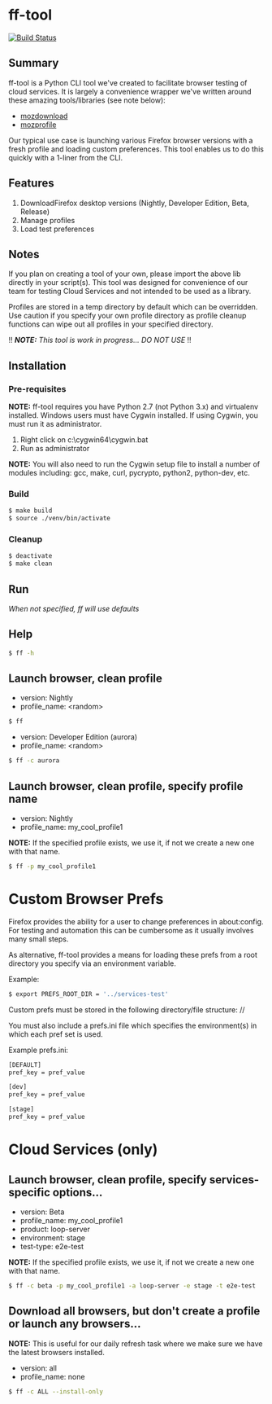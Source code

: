 # ff-tool

[![Build Status](https://travis-ci.org/rpappalax/ff-tool.svg?branch=master)](https://travis-ci.org/rpappalax/ff-tool)

## Summary

ff-tool is a Python CLI tool we've created to facilitate browser testing of
cloud services. It is largely a convenience wrapper we've written around
these amazing tools/libraries (see note below):

- [mozdownload](https://github.com/mozilla/mozdownload)
- [mozprofile](https://github.com/mozilla/mozprofile)

Our typical use case is launching various Firefox browser versions with a
fresh profile and loading custom preferences. This tool enables us to do this
quickly with a 1-liner from the CLI.

## Features

1. DownloadFirefox desktop versions (Nightly, Developer Edition, Beta, Release)
2. Manage profiles
3. Load test preferences

## Notes

If you plan on creating a tool of your own, please import the above lib
directly in your script(s). This tool was designed for convenience of our
team for testing Cloud Services and not intended to be used as a library.

Profiles are stored in a temp directory by default which can be overridden.
Use caution if you specify your own profile directory as profile cleanup
functions can wipe out all profiles in your specified directory.


:bangbang: _**NOTE:** This tool is work in progress...  DO NOT USE_ :bangbang:


## Installation

### Pre-requisites

**NOTE:** ff-tool requires you have Python 2.7 (not Python 3.x) and virtualenv installed.
Windows users must have Cygwin installed. If using Cygwin, you must run it as administrator.

1. Right click on c:\cygwin64\cygwin.bat
2. Run as administrator

**NOTE:** You will also need to run the Cygwin setup file to install a number of modules including: gcc, make, curl, pycrypto, python2, python-dev, etc.

### Build
```sh
$ make build
$ source ./venv/bin/activate
```

### Cleanup
```sh
$ deactivate
$ make clean
```

## Run
_When not specified, ff will use defaults_

## Help
```sh
$ ff -h
```

## Launch browser, clean profile

* version: Nightly
* profile_name: \<random\>
```sh
$ ff
```

* version: Developer Edition (aurora)
* profile_name: \<random\>
```sh
$ ff -c aurora
```

## Launch browser, clean profile, specify profile name

* version: Nightly
* profile_name: my_cool_profile1

**NOTE:** If the specified profile exists, we use it, if not we create a new one
with that name.

```sh
$ ff -p my_cool_profile1
```

# Custom Browser Prefs

Firefox provides the ability for a user to change preferences in about:config.
For testing and automation this can be cumbersome as it usually involves many 
small steps.

As alternative, ff-tool provides a means for loading these prefs from a root 
directory you specify via an environment variable.

Example:
```sh
$ export PREFS_ROOT_DIR = '../services-test'
```

Custom prefs must be stored in the following directory/file structure:
<prefs root dir>/<product name>/<test type>

You must also include a prefs.ini file which specifies the environment(s)
in which each pref set is used.

Example prefs.ini:
```sh
[DEFAULT]
pref_key = pref_value

[dev]
pref_key = pref_value

[stage]
pref_key = pref_value
```

# Cloud Services (only)


## Launch browser, clean profile, specify services-specific options...

* version: Beta
* profile_name: my_cool_profile1
* product: loop-server
* environment: stage
* test-type: e2e-test

**NOTE:** If the specified profile exists, we use it, if not we create a new one
with that name.

```sh
$ ff -c beta -p my_cool_profile1 -a loop-server -e stage -t e2e-test
```

## Download all browsers, but don't create a profile or launch any browsers...

**NOTE:** This is useful for our daily refresh task where we make sure we have
the latest browsers installed.

* version: all
* profile_name: none

```sh
$ ff -c ALL --install-only
```
